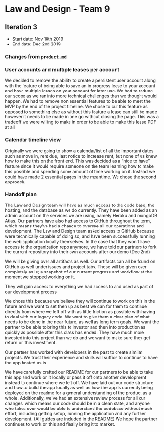 # Law and Design - Team 9

## Iteration 3

 * Start date: Nov 18th 2019
 * End date: Dec 2nd 2019

### Changes from `product.md`


### User accounts and multiple leases per account

We decided to remove the ability to create a persistent user account along with the feature of being able to save an in progress lease to your account and have multiple leases on your account for later use.
We had to reduce our scope as we ran into more technical challenges than we thought would happen. We had to remove non essential features to be able to meet the MVP by the end of the project timeline.
We chose to cut this feature as opposed to something else as without this feature a lease can still be made however it needs to be made in one go without closing the page. This was a tradeoff we were willing to make in order to be able to make this lease PDF at all

### Calendar timeline view

Originally we were going to show a calendar/list of all the important dates such as move in, rent due, last notice to increase rent, but none of us knew how to make this on the front end.
This was decided as a “nice to have” feature since it would require someone on the team learning how to make this possible and spending some amount of time working on it. Instead we could have made 2 essential pages in the meantime. We chose the second approach.



### Handoff plan

The Law and Design team will have as much access to the code base, the hosting, and the database as we do currently. They have been added as an admin account on the services we are using, namely Heroku and mongoDB Atlas. Our partners have also had access to GitHub throughout the term, which means they’ve had a chance to oversee all our operations and development. The Law and Design team asked access to GitHub because were technically capable of doing so, and have been successfully running the web application locally themselves. In the case that they won’t have access to the organization repo anymore, we have told our partners to fork the current repository into their own accounts after our demo (Dec 2nd)

We will be giving over all artifacts as well. Our artifacts can all be found on GitHub as well under issues and project tabs. These will be given over completely as is; a snapshot of our current progress and workflow at the moment we stopped working on it.

They will gain access to everything we had access to and used as part of our development process

We chose this because we believe they will continue to work on this in the future and we want to set then up as best we can for them to continue directly from where we left off with as little friction as possible with having to deal with our legacy code.
We want to give them a clear plan of what needs to be done in the near future, as well as long term goals.
We want the partner to be able to bring this to investor and then into production as quickly as possible after this class has ended. They have much more invested into this project than we do and we want to make sure they get return on this investment.

Our partner has worked with developers in the past to create similar projects. We trust their experience and skills will suffice to continue to have the app hosted as is.

We have carefully crafted our README for our partners to be able to take this app and work on it locally or pass it off onto another development instead to continue where we left off. We have laid out our code structure and how to build the app locally as well as how the app is currently being deployed on the readme for a general understanding of the product as a whole. Additionally, we've had an extensive review process for all our changes, which means our code should be in a clean state, and anyone who takes over would be able to understand the codebase without much effort, including getting setup, running the application and any further development. (All guides are included in the README)
We hope the partner continues to work on this and finally bring it to market.
